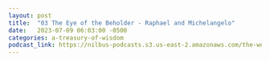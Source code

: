 ```yaml
---
layout: post
title:  "03 The Eye of the Beholder - Raphael and Michelangelo"
date:   2023-07-09 06:03:00 -0500
categories: a-treasury-of-wisdom
podcast_link: https://nilbus-podcasts.s3.us-east-2.amazonaws.com/the-well-trained-mind/A%20Treasury%20of%20Wisdom/03%20The%20Eye%20of%20the%20Beholder%20-%20Raphael%20and%20Michelangelo.mp3
---
```

